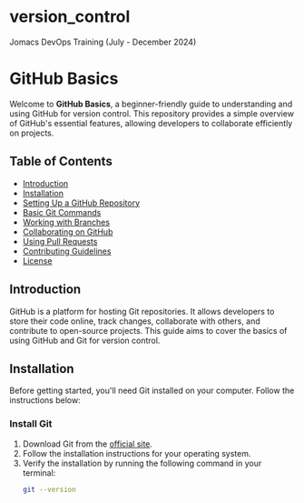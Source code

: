 # version_control
Jomacs DevOps Training (July - December 2024)

# GitHub Basics

Welcome to **GitHub Basics**, a beginner-friendly guide to understanding and using GitHub for version control. This repository provides a simple overview of GitHub's essential features, allowing developers to collaborate efficiently on projects.

## Table of Contents
- [Introduction](#introduction)
- [Installation](#installation)
- [Setting Up a GitHub Repository](#setting-up-a-github-repository)
- [Basic Git Commands](#basic-git-commands)
- [Working with Branches](#working-with-branches)
- [Collaborating on GitHub](#collaborating-on-github)
- [Using Pull Requests](#using-pull-requests)
- [Contributing Guidelines](#contributing-guidelines)
- [License](#license)

## Introduction

GitHub is a platform for hosting Git repositories. It allows developers to store their code online, track changes, collaborate with others, and contribute to open-source projects. This guide aims to cover the basics of using GitHub and Git for version control.

## Installation

Before getting started, you'll need Git installed on your computer. Follow the instructions below:

### Install Git

1. Download Git from the [official site](https://git-scm.com/).
2. Follow the installation instructions for your operating system.
3. Verify the installation by running the following command in your terminal:
   ```bash
   git --version
